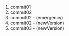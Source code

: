 1. commit01
1. commit02
2. commit02 - (emergency)
1. commit02 - (newVersion)
1. commit03 - (newVersion)

